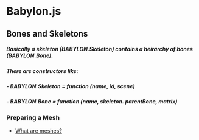 # Babylon.js
## Bones and Skeletons

##### Basically a skeleton (BABYLON.Skeleton) contains a heirarchy of bones (BABYLON.Bone). 
##### There are constructors like:
##### - BABYLON.Skeleton = function (name, id, scene)
##### - BABYLON.Bone = function (name, skeleton. parentBone, matrix)

### Preparing a Mesh 

- [What are meshes?](https://github.com/salonisarbhai/Babylon.js/blob/master/meshes.md)

